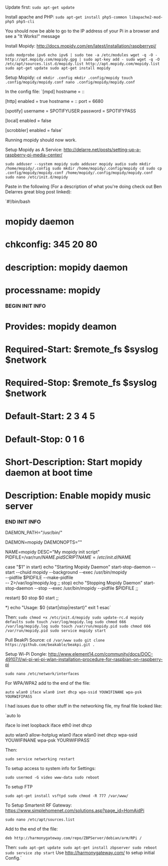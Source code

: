 Update first:
`sudo apt-get update`

Install apache and PHP: 
`sudo apt-get install php5-common libapache2-mod-php5 php5-cli`

You should now be able to go to the IP address of your Pi in a browser and see a "It Works!" message

Install Mopidy:
http://docs.mopidy.com/en/latest/installation/raspberrypi/

`sudo modprobe ipv6
echo ipv6 | sudo tee -a /etc/modules
wget -q -O - http://apt.mopidy.com/mopidy.gpg | sudo apt-key add -
sudo wget -q -O /etc/apt/sources.list.d/mopidy.list http://apt.mopidy.com/mopidy.list
sudo apt-get update
sudo apt-get install mopidy`


Setup Mopidy:
`cd
mkdir .config
mkdir .config/mopidy
touch .config/mopidy/mopidy.conf
nano .config/mopidy/mopidy.conf`

In the config file:
`[mpd]
hostname = ::

[http]
enabled = true
hostname = ::
port = 6680

[spotify]
username = SPOTIFYUSER
password = SPOTIFYPASS

[local]
enabled = false

[scrobbler]
enabled = false`

Running mopidy should now work.


Setup Mopidy as A Service:
http://delarre.net/posts/setting-up-a-raspberry-pi-media-center/

`sudo adduser --system mopidy
sudo adduser mopidy audio
sudo mkdir /home/mopidy/.config
sudo mkdir /home/mopidy/.config/mopidy
cd
sudo cp .config/mopidy/mopidy.conf /home/mopidy/.config/mopidy/mopidy.conf
sudo nano /etc/init.d/mopidy`

Paste in the following (For a description of what you're doing check out Ben Delarres great blog post linked):

`#!/bin/bash
# mopidy daemon
# chkconfig: 345 20 80
# description: mopidy daemon
# processname: mopidy
### BEGIN INIT INFO
# Provides:          mopidy deamon
# Required-Start:    $remote_fs $syslog $network
# Required-Stop:     $remote_fs $syslog $network
# Default-Start:     2 3 4 5
# Default-Stop:      0 1 6
# Short-Description: Start mopidy daemon at boot time
# Description:       Enable mopidy music server
### END INIT INFO

DAEMON_PATH="/usr/bin/"

DAEMON=mopidy
DAEMONOPTS=""

NAME=mopidy
DESC="My mopidy init script"
PIDFILE=/var/run/$NAME.pid
SCRIPTNAME=/etc/init.d/$NAME

case "$1" in
start)
        echo "Starting Mopidy Daemon"
        start-stop-daemon --start --chuid mopidy --background --exec /usr/bin/mopidy \
                --pidfile $PIDFILE --make-pidfile \
                -- 2>/var/log/mopidy.log
;;
stop)
     echo "Stopping Mopidy Daemon"
        start-stop-daemon --stop --exec /usr/bin/mopidy --pidfile $PIDFILE
;;

restart)
        $0 stop
        $0 start
;;

*)
        echo "Usage: $0 {start|stop|restart}"
        exit 1
esac`

Then:
`sudo chmod +x /etc/init.d/mopidy
sudo update-rc.d mopidy defaults
sudo touch /var/log/mopidy.log
sudo chmod 666 /var/log/mopidy.log
sudo touch /var/run/mopidy.pid
sudo chmod 666 /var/run/mopidy.pid
sudo service mopidy start`


Pull BeakPi Source:
`cd /var/www
sudo git clone https://github.com/beakable/beakpi.git .`

Setup Wi-Pi Dongle:
http://www.element14.com/community/docs/DOC-49107/l/wi-pi-wi-pi-wlan-installation-procedure-for-raspbian-on-raspberry-pi

`sudo nano /etc/network/interfaces`

For WPA/WPA2 add to the end of the file:

`auto wlan0
iface wlan0 inet dhcp
wpa-ssid YOUWIFINANE
wpa-psk YOURWIFIPASS`


I had issues due to other stuff in the networking file, my final file looked like:

`auto lo

iface lo inet loopback
iface eth0 inet dhcp

auto wlan0
allow-hotplug wlan0
iface wlan0 inet dhcp
wpa-ssid YOUWIFINANE
wpa-psk YOURWIFIPASS`


Then:

`sudo service networking restart`

To setup access to system info for Settings:

`sudo usermod -G video www-data
sudo reboot`

To setup FTP

`sudo apt-get install vsftpd
sudo chmod -R 777 /var/www/`

To Setup Smartenit RF Gateway:
https://www.simplehomenet.com/solutions.asp?page_id=HomAidPi

`sudo nano /etc/apt/sources.list`

Add to the end of the file:

`deb http://harmonygateway.com/repo/ZBPServer/debian/arm/RPi /`

Then:
`sudo apt-get update
sudo apt-get install zbpserver
sudo reboot
sudo service zbp start`
Use http://harmonygateway.com/ to setup initial Config.`
